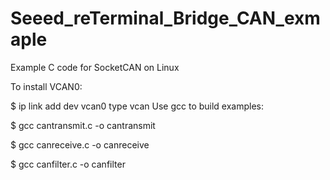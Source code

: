 # Seeed_reTerminal_Bridge_CAN_exmaple
Example C code for SocketCAN on Linux

To install VCAN0:

$ ip link add dev vcan0 type vcan
Use gcc to build examples:

$ gcc cantransmit.c -o cantransmit

$ gcc canreceive.c -o canreceive

$ gcc canfilter.c -o canfilter
